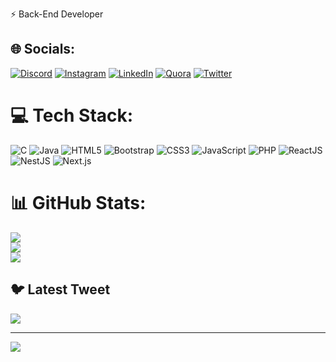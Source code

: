 ⚡ Back-End Developer


## 🌐 Socials:
[![Discord](https://img.shields.io/badge/Discord-%237289DA.svg?logo=discord&logoColor=white)](https://discord.gg/manjjack) [![Instagram](https://img.shields.io/badge/Instagram-%23E4405F.svg?logo=Instagram&logoColor=white)](https://instagram.com/manjjack) [![LinkedIn](https://img.shields.io/badge/LinkedIn-%230077B5.svg?logo=linkedin&logoColor=white)](https://linkedin.com/in/manjjack) [![Quora](https://img.shields.io/badge/Quora-%23B92B27.svg?logo=Quora&logoColor=white)](https://quora.com/profile/manjjack) [![Twitter](https://img.shields.io/badge/Twitter-%231DA1F2.svg?logo=Twitter&logoColor=white)](https://twitter.com/manjjack) 

# 💻 Tech Stack:
![C](https://img.shields.io/badge/c-%2300599C.svg?style=for-the-badge&logo=c&logoColor=white) 
![Java](https://img.shields.io/badge/java-%23ED8B00.svg?style=for-the-badge&logo=java&logoColor=white) 
![HTML5](https://img.shields.io/badge/html5-%23E34F26.svg?style=for-the-badge&logo=html5&logoColor=white) 
![Bootstrap](https://img.shields.io/badge/bootstrap-%23563D7C.svg?style=for-the-badge&logo=bootstrap&logoColor=white) 
![CSS3](https://img.shields.io/badge/css3-%231572B6.svg?style=for-the-badge&logo=css3&logoColor=white) 
![JavaScript](https://img.shields.io/badge/javascript-%23323330.svg?style=for-the-badge&logo=javascript&logoColor=%23F7DF1E) 
![PHP](https://img.shields.io/badge/php-%23777BB4.svg?style=for-the-badge&logo=php&logoColor=white)
![ReactJS](https://img.shields.io/badge/react-%2361DAFB.svg?style=for-the-badge&logo=react&logoColor=white) 
![NestJS](https://img.shields.io/badge/nestjs-%23E0234E.svg?style=for-the-badge&logo=nestjs&logoColor=white) 
![Next.js](https://img.shields.io/badge/next.js-%23000000.svg?style=for-the-badge&logo=next.js&logoColor=white)

# 📊 GitHub Stats:
![](https://github-readme-stats.vercel.app/api?username=manjjack&theme=dark&hide_border=true&include_all_commits=true&count_private=false)<br/>
![](https://github-readme-streak-stats.herokuapp.com/?user=manjjack&theme=dark&hide_border=true)<br/>
![](https://github-readme-stats.vercel.app/api/top-langs/?username=manjjack&theme=dark&hide_border=true&include_all_commits=true&count_private=false&layout=compact)

## 🐦 Latest Tweet
[![](https://gtce.itsvg.in/api?username=manjjack)](https://github.com/VishwaGauravIn/github-twitter-card-embed)

---
[![](https://visitcount.itsvg.in/api?id=manjjack&icon=0&color=0)](https://visitcount.itsvg.in)

<!-- Proudly created with GPRM ( https://gprm.itsvg.in ) -->
